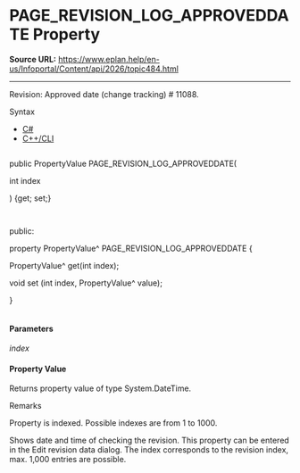 # PAGE_REVISION_LOG_APPROVEDDATE Property

**Source URL:** https://www.eplan.help/en-us/Infoportal/Content/api/2026/topic484.html

---

Revision: Approved date (change tracking) # 11088.

Syntax

- [C#](#i-syntax-CS)
- [C++/CLI](#i-syntax-CPP2005)

```
```
public PropertyValue PAGE_REVISION_LOG_APPROVEDDATE( 

   int index

) {get; set;}
```
```

```
```
public:

property PropertyValue^ PAGE_REVISION_LOG_APPROVEDDATE {

   PropertyValue^ get(int index);

   void set (int index, PropertyValue^ value);

}
```
```

#### Parameters

*index*

#### Property Value

Returns property value of type System.DateTime.

Remarks

Property is indexed. Possible indexes are from 1 to 1000.

Shows date and time of checking the revision. This property can be entered in the Edit revision data dialog. The index corresponds to the revision index, max. 1,000 entries are possible.
